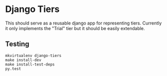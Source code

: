 # Django Tiers

This should serve as a reusable django app for representing tiers. Currently it only implements the
"Trial" tier but it should be easily extendable.


## Testing

    mkvirtualenv django-tiers
    make install-dev
    make install-test-deps
    py.test

